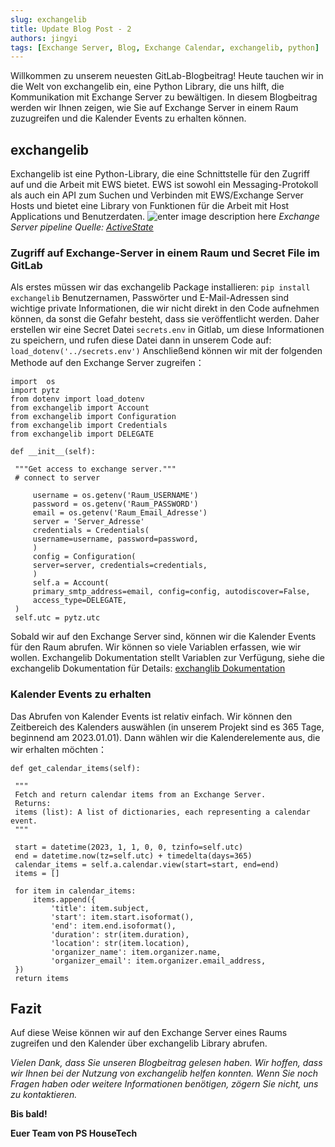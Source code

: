 ```yaml
---
slug: exchangelib
title: Update Blog Post - 2
authors: jingyi
tags: [Exchange Server, Blog, Exchange Calendar, exchangelib, python]
---
```

  Willkommen zu unserem neuesten GitLab-Blogbeitrag! Heute tauchen wir in die Welt von exchangelib ein, eine Python Library, die uns hilft, die Kommunikation mit Exchange Server zu bewältigen. In diesem Blogbeitrag werden wir Ihnen zeigen, wie Sie auf Exchange Server in einem Raum zuzugreifen und die Kalender Events zu erhalten können.

## exchangelib

Exchangelib ist eine Python-Library, die eine Schnittstelle für den Zugriff auf und die Arbeit mit EWS bietet. EWS ist sowohl ein Messaging-Protokoll als auch ein API zum Suchen und Verbinden mit EWS/Exchange Server Hosts und bietet eine Library von Funktionen für die Arbeit mit Host Applications und Benutzerdaten.
![enter image description here](https://cdn.activestate.com/wp-content/uploads/2021/07/Exchange-Server-pipeline.png)
_Exchange Server pipeline Quelle: [ActiveState](https://www.activestate.com/resources/quick-reads/how-to-install-and-use-exchangelib-python/)_
###  Zugriff auf Exchange-Server in einem Raum und Secret File im GitLab
Als erstes müssen wir das exchangelib  Package installieren:
` pip install exchangelib `
Benutzernamen, Passwörter und E-Mail-Adressen sind wichtige private Informationen, die wir nicht direkt in den Code aufnehmen können, da sonst die Gefahr besteht, dass sie veröffentlicht werden. Daher erstellen wir eine Secret Datei `secrets.env` in Gitlab, um diese Informationen zu speichern, und rufen diese Datei dann in unserem Code auf:
`load_dotenv('../secrets.env')`
Anschließend können wir mit der folgenden Methode auf den Exchange Server zugreifen：
```
import  os
import pytz
from dotenv import load_dotenv
from exchangelib import Account
from exchangelib import Configuration
from exchangelib import Credentials
from exchangelib import DELEGATE

def __init__(self):

 """Get access to exchange server."""
 # connect to server
 
	 username = os.getenv('Raum_USERNAME')
	 password = os.getenv('Raum_PASSWORD')
	 email = os.getenv('Raum_Email_Adresse')
	 server = 'Server_Adresse'
	 credentials = Credentials(
	 username=username, password=password,
	 )
	 config = Configuration(
	 server=server, credentials=credentials,
	 )
	 self.a = Account(
	 primary_smtp_address=email, config=config, autodiscover=False,
	 access_type=DELEGATE,
 )
 self.utc = pytz.utc
``` 
Sobald wir auf den Exchange Server sind, können wir die Kalender Events für den Raum abrufen. Wir können so viele Variablen erfassen, wie wir wollen. Exchangelib Dokumentation stellt  Variablen zur Verfügung, siehe die exchangelib Dokumentation für Details:
[exchanglib Dokumentation ](https://ecederstrand.github.io/exchangelib/exchangelib/#exchangelib.CancelCalendarItem)

### Kalender Events zu erhalten
Das Abrufen von Kalender Events ist relativ einfach. Wir können den Zeitbereich des Kalenders auswählen (in unserem Projekt sind es 365 Tage, beginnend am 2023.01.01). Dann wählen wir die Kalenderelemente aus, die wir erhalten möchten：
```
def get_calendar_items(self):

 """
 Fetch and return calendar items from an Exchange Server.
 Returns:
 items (list): A list of dictionaries, each representing a calendar event.
 """
 
 start = datetime(2023, 1, 1, 0, 0, tzinfo=self.utc)
 end = datetime.now(tz=self.utc) + timedelta(days=365)
 calendar_items = self.a.calendar.view(start=start, end=end)
 items = []
 
 for item in calendar_items:
	 items.append({
		 'title': item.subject,
		 'start': item.start.isoformat(),
		 'end': item.end.isoformat(),
		 'duration': str(item.duration),
		 'location': str(item.location),
		 'organizer_name': item.organizer.name,
		 'organizer_email': item.organizer.email_address,
 })
 return items
 ```
## Fazit

Auf diese Weise können wir auf den Exchange Server eines Raums zugreifen und den Kalender über exchangelib Library abrufen.

_Vielen Dank, dass Sie unseren Blogbeitrag gelesen haben. Wir hoffen, dass wir Ihnen bei der Nutzung von exchangelib helfen konnten. Wenn Sie noch Fragen haben oder weitere Informationen benötigen, zögern Sie nicht, uns zu kontaktieren._

**Bis bald!**

**Euer Team von PS HouseTech**